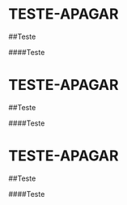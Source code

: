 # TESTE-APAGAR

##Teste

####Teste


# TESTE-APAGAR

##Teste

####Teste

# TESTE-APAGAR

##Teste

####Teste

